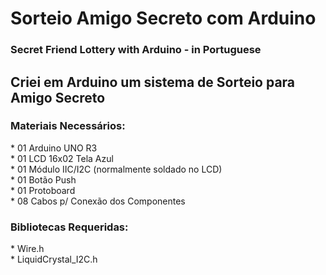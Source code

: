 # Sorteio Amigo Secreto com Arduino
<h3>Secret Friend Lottery with Arduino - in Portuguese</h3>

<h2>Criei em Arduino um sistema de Sorteio para Amigo Secreto</h2>

<h3>Materiais Necessários:</h3>
* 01 Arduino UNO R3<br>
* 01 LCD 16x02 Tela Azul<br>
* 01 Módulo IIC/I2C (normalmente soldado no LCD)<br>
* 01 Botão Push<br>
* 01 Protoboard<br>
* 08 Cabos p/ Conexão dos Componentes<br>

<h3>Bibliotecas Requeridas:</h3>
* Wire.h <br>
* LiquidCrystal_I2C.h<br>
